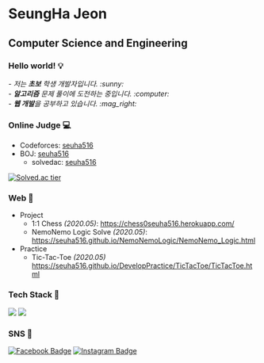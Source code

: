 # SeungHa Jeon

## Computer Science and Engineering
### Hello world! :bulb:


<p>
  <em>
    - 저는 <b>초보</b> 학생 개발자입니다. :sunny: <br>
    - <b>알고리즘</b> 문제 풀이에 도전하는 중입니다. :computer: <br>
    - <b>웹 개발</b>을 공부하고 있습니다. :mag_right:
  </em>  
</p>


### Online Judge 💻
* Codeforces: [seuha516](https://codeforces.com/profile/seuha516)  
* BOJ: [seuha516](http://icpc.me/seuha516)
  * solvedac: [seuha516](https://solved.ac/profile/seuha516)  
 
[![Solved.ac tier](http://mazassumnida.wtf/api/v2/generate_badge?boj=seuha516)](https://solved.ac/seuha516)  


### Web :memo:
* Project
  * 1:1 Chess *(2020.05)*: https://chess0seuha516.herokuapp.com/
  * NemoNemo Logic Solve *(2020.05)*: https://seuha516.github.io/NemoNemoLogic/NemoNemo_Logic.html
* Practice
  * Tic-Tac-Toe *(2020.05)* https://seuha516.github.io/DevelopPractice/TicTacToe/TicTacToe.html

### Tech Stack :crescent_moon:
<img src="https://img.shields.io/badge/C++--C44242?style=flat-square&logo=C%2B%2B&logoColor=white"/></a>
<img src="https://img.shields.io/badge/Python-3766AB?style=flat-square&logo=Python&logoColor=white"/></a> 

<!-- [![SeungHa's GitHub stats](https://github-readme-stats.vercel.app/api?username=seuha516)](https://github.com/anuraghazra/github-readme-stats) -->


### SNS :rocket:
[![Facebook Badge](https://img.shields.io/badge/-Facebook-1877f2?style=flat-square&logo=facebook&logoColor=white&link=https://www.facebook.com/seuha516)](https://www.facebook.com/seuha516) 
[![Instagram Badge](https://img.shields.io/badge/-Instagram-dd2a7b?style=flat-square&logo=instagram&logoColor=white&link=https://www.instagram.com/jeon.seungha/)](https://www.instagram.com/jeon.seungha/) 


